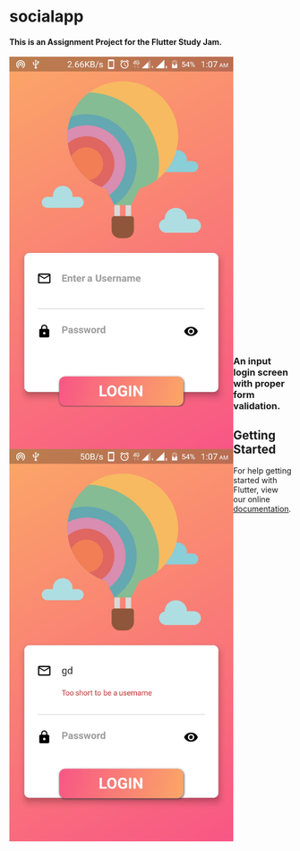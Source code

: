 # socialapp

#### This is an Assignment Project for the Flutter Study Jam.

<img align="left" width="400" height="700" src="https://github.com/varamsky/socialapp/blob/master/Screenshot_1.jpeg">

<img align="left" width="400" height="700" src="https://github.com/varamsky/socialapp/blob/master/Screenshot_2.jpeg">

<br><br><br><br><br><br><br><br><br><br><br><br><br><br><br><br><br><br><br><br><br><br><br><br><br><br><br><br><br><br>

### An input login screen with proper form validation.


## Getting Started

For help getting started with Flutter, view our online
[documentation](https://flutter.io/).
